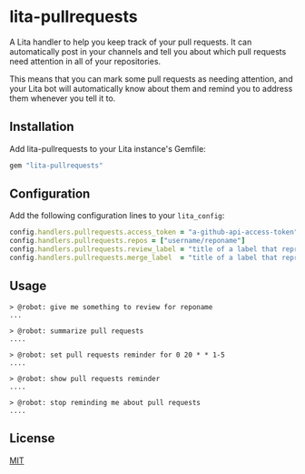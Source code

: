 # lita-pullrequests

A Lita handler to help you keep track of your pull requests. It can automatically post in your channels and tell you about which pull requests need attention in all of your repositories.

This means that you can mark some pull requests as needing attention, and your Lita bot will automatically know about them and remind you to address them whenever you tell it to.

## Installation

Add lita-pullrequests to your Lita instance's Gemfile:

``` ruby
gem "lita-pullrequests"
```

## Configuration

Add the following configuration lines to your `lita_config`:

``` ruby
config.handlers.pullrequests.access_token = "a-github-api-access-token"
config.handlers.pullrequests.repos = ["username/reponame"]
config.handlers.pullrequests.review_label = "title of a label that represents a pr ready for review"
config.handlers.pullrequests.merge_label  = "title of a label that represents a pr ready for merge"
```

## Usage

```
> @robot: give me something to review for reponame
...

> @robot: summarize pull requests
....

> @robot: set pull requests reminder for 0 20 * * 1-5
....

> @robot: show pull requests reminder
....

> @robot: stop reminding me about pull requests
....
```

## License

[MIT](http://opensource.org/licenses/MIT)
